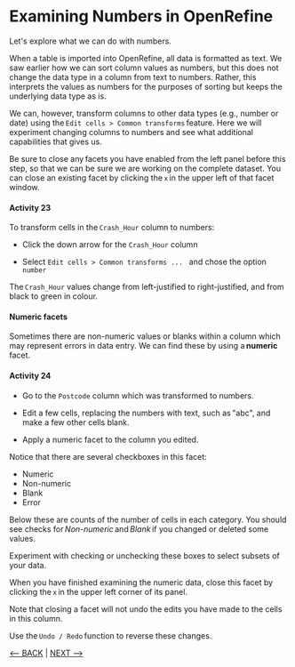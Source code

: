 # Examining Numbers in OpenRefine

Let's explore what we can do with numbers.

When a table is imported into OpenRefine, all data is formatted as text. We saw earlier how we can sort column values as numbers, but this does not change the data type in a column from text to numbers. Rather, this interprets the values as numbers for the purposes of sorting but keeps the underlying data type as is.

We can, however, transform columns to other data types (e.g., number or date) using the `Edit cells > Common transforms` feature. Here we will experiment changing columns to numbers and see what additional capabilities that gives us.

Be sure to close any facets you have enabled from the left panel before this step, so that we can be sure we are working on the complete dataset. You can close an existing facet by clicking the `x` in the upper left of that facet window.

#### Activity 23

To transform cells in the `Crash_Hour` column to numbers:

- Click the down arrow for the `Crash_Hour` column

- Select `Edit cells > Common transforms ... ` and chose the option `number`

The `Crash_Hour` values change from left-justified to right-justified, and from black to green in colour.

#### Numeric facets

Sometimes there are non-numeric values or blanks within a column which may represent errors in data entry. We can find these by using a **numeric** facet.

#### Activity 24

- Go to the `Postcode` column which was transformed to numbers.

- Edit a few cells, replacing the numbers with text, such as "abc", and make a few other cells blank.

- Apply a numeric facet to the column you edited.

Notice that there are several checkboxes in this facet: 

- Numeric
- Non-numeric
- Blank
- Error 

Below these are counts of the number of cells in each category. You should see checks for *Non-numeric* and *Blank* if you changed or deleted some values.

Experiment with checking or unchecking these boxes to select subsets of your data.

When you have finished examining the numeric data, close this facet by clicking the `x` in the upper left corner of its panel.

Note that closing a facet will not undo the edits you have made to the cells in this column.

Use the `Undo / Redo` function to reverse these changes.

[<-- BACK](data-wrangling-intro-for-hass-6.md) | [NEXT -->](data-wrangling-intro-for-hass-8.md)
